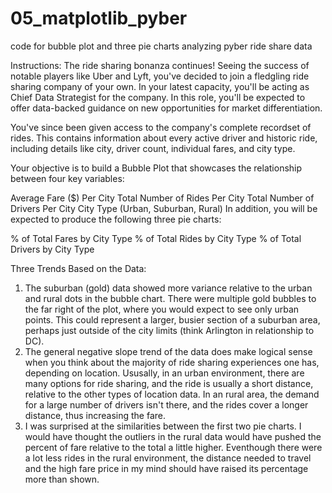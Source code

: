 # 05_matplotlib_pyber
code for bubble plot and three pie charts analyzing pyber ride share data

Instructions:
The ride sharing bonanza continues! Seeing the success of notable players like Uber and Lyft, you've decided to join a fledgling ride sharing company of your own. In your latest capacity, you'll be acting as Chief Data Strategist for the company. In this role, you'll be expected to offer data-backed guidance on new opportunities for market differentiation.

You've since been given access to the company's complete recordset of rides. This contains information about every active driver and historic ride, including details like city, driver count, individual fares, and city type.

Your objective is to build a Bubble Plot that showcases the relationship between four key variables:

Average Fare ($) Per City
Total Number of Rides Per City
Total Number of Drivers Per City
City Type (Urban, Suburban, Rural)
In addition, you will be expected to produce the following three pie charts:

% of Total Fares by City Type
% of Total Rides by City Type
% of Total Drivers by City Type

Three Trends Based on the Data:
  1. The suburban (gold) data showed more variance relative to the urban and rural dots in the bubble chart.  There were multiple gold bubbles to the far right of the plot, where you would expect to see only urban points.  This could represent a larger, busier section of a suburban area, perhaps just outside of the city limits (think Arlington in relationship to DC).
  2.  The general negative slope trend of the data does make logical sense when you think about the majority of ride sharing experiences one has, depending on location.  Ususally, in an urban environment, there are many options for ride sharing, and the ride is usually a short distance, relative to the other types of location data.  In an rural area, the demand for a large number of drivers isn't there, and the rides cover a longer distance, thus increasing the fare.
  3.  I was surprised at the similarities between the first two pie charts.  I would have thought the outliers in the rural data would have pushed the percent of fare relative to the total a little higher.  Eventhough there were a lot less rides in the rural environment, the distance needed to travel and the high fare price in my mind should have raised its percentage more than shown.
